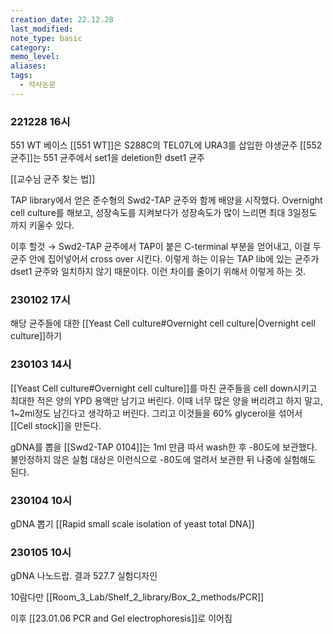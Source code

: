 ```yaml
---
creation_date: 22.12.28
last_modified: 
note_type: basic
category: 
memo_level: 
aliases: 
tags:
  - 석사논문
---
```



### 221228 16시

551 WT 베이스
[[551 WT]]은 S288C의 TEL07L에 URA3를 삽입한 야생균주
[[552 균주]]는 551 균주에서 set1을 deletion한 dset1 균주

[[교수님 균주 찾는 법]]

TAP library에서 얻은 준수형의 Swd2-TAP 균주와 함께 배양을 시작했다.
Overnight cell culture를 해보고, 성장속도를 지켜보다가 성장속도가 많이 느리면 최대 3일정도 까지 키울수 있다.

이후 할것 → Swd2-TAP 균주에서 TAP이 붙은 C-terminal 부분을 얻어내고, 이걸 두 균주 안에 집어넣어서 cross over 시킨다.
이렇게 하는 이유는 TAP lib에 있는 균주가 dset1 균주와 일치하지 않기 때문이다. 이런 차이를 줄이기 위해서 이렇게 하는 것.


### 230102 17시

해당 균주들에 대한 [[Yeast Cell culture#Overnight cell culture|Overnight cell culture]]하기

### 230103 14시

[[Yeast Cell culture#Overnight cell culture]]를 마친 균주들을 cell down시키고 최대한 적은 양의 YPD 용액만 남기고 버린다.
이때 너무 많은 양을 버리려고 하지 말고, 1~2ml정도 남긴다고 생각하고 버린다.
그리고 이것들을 60% glycerol을 섞어서 [[Cell stock]]을 만든다.

gDNA를 뽑을 [[Swd2-TAP 0104]]는 1ml 만큼 따서 wash한 후 -80도에 보관했다.
불안정하지 않은 실험 대상은 이런식으로 -80도에 얼려서 보관한 뒤 나중에 실험해도 된다.

### 230104 10시

gDNA 뽑기 [[Rapid small scale isolation of yeast total DNA]]

### 230105 10시

gDNA 나노드랍. 결과 527.7
실험디자인

10람다만 [[Room_3_Lab/Shelf_2_library/Box_2_methods/PCR]] 

이후 [[23.01.06 PCR and Gel electrophoresis]]로 이어짐

